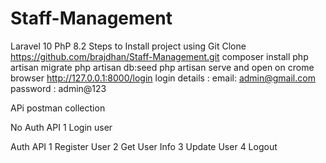 # Staff-Management
Laravel 10
PhP 8.2
Steps to Install project using Git Clone https://github.com/brajdhan/Staff-Management.git
composer install 
php artisan migrate
php artisan db:seed 
php artisan serve and open on crome browser http://127.0.0.1:8000/login
login details : email: admin@gmail.com
                password : admin@123

APi postman collection

No Auth API
1 Login user

Auth API
1 Register User
2 Get User Info
3 Update User
4 Logout 


              
